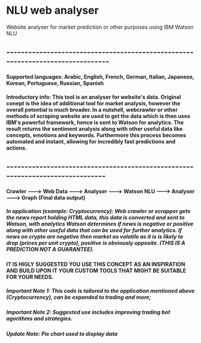 # NLU web analyser
Website analyser for market prediction or other purposes using IBM Watson NLU
## -------------------------------------------------------------------------------
#### Supported languages: Arabic, English, French, German, Italian, Japanese, Korean, Portuguese, Russian, Spanish






#### Introductory info: This tool is an analyser for website's data. Original conept is the idea of additional tool for market analysis, however the overall potential is much broader. In a nutshell, webcrawler or other methods of scraping website are used to get the data which is then uses IBM's powerful framework, hence is sent to Watson for analytics. The result returns the sentiment analysis along with other useful data like concepts, emotions and keywords. Furthermore this process becomes automated and instant, allowing for incredibly fast predictions and actions.







## ------------------------------------------------------------------------------




#### Crawler ---> Web Data ---> Analyser ---> Watson NLU ---> Analyser ---> Graph (Final data output) 





##### In application (example: Cryptocurrency): Web crawler or scrapper gets the news report holding HTML data, this data is converted and sent to Watson, with analytics Watson determines if news is negative or positive along with other useful data that can be used for further analytics. If news on crypto are negative then market as volatile as it is is likely to drop (prices per unit crypto), positive is obviously opposite. (THIS IS A PREDICTION NOT A GUARANTEE).













#### IT IS HIGLY SUGGESTED YOU USE THIS CONCEPT AS AN INSPIRATION AND BUILD UPON IT YOUR CUSTOM TOOLS THAT MIGHT BE SUITABLE FOR YOUR NEEDS.










##### Important Note 1: This code is tailored to the application mentioned above (Cryptocurrency), can be expanded to trading and more;




##### Important Note 2: Suggested use includes improving trading bot agorithms and strategies. 




##### Update Note: Pie chart used to display data
